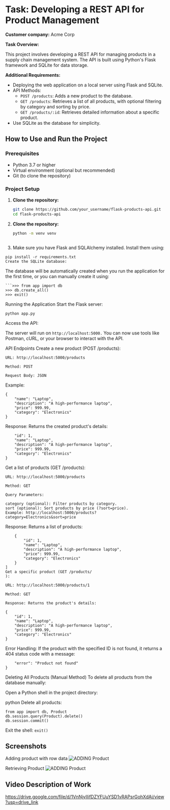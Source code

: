 # Task: Developing a REST API for Product Management

**Customer company:** Acme Corp

**Task Overview:**

This project involves developing a REST API for managing products in a supply chain management system. The API is built using Python's Flask framework and SQLite for data storage.

**Additional Requirements:**

- Deploying the web application on a local server using Flask and SQLite.
- API Methods:
  - `POST /products`: Adds a new product to the database.
  - `GET /products`: Retrieves a list of all products, with optional filtering by category and sorting by price.
  - `GET /products/:id`: Retrieves detailed information about a specific product.
- Use SQLite as the database for simplicity.

## How to Use and Run the Project

### Prerequisites

- Python 3.7 or higher
- Virtual environment (optional but recommended)
- Git (to clone the repository)

### Project Setup

1. **Clone the repository:**

   ```bash
   git clone https://github.com/your_username/flask-products-api.git
   cd flask-products-api

2. **Clone the repository:**
    ```bash
    python -m venv venv



3. Make sure you have Flask and SQLAlchemy installed. Install them using:

```
pip install -r requirements.txt
Create the SQLite database:
```

The database will be automatically created when you run the application for the first time, or you can manually create it using:

```
```>>> from app import db
>>> db.create_all()
>>> exit()
```

Running the Application
Start the Flask server:


```python app.py```


Access the API:

The server will run on ```http://localhost:5000.``` You can now use tools like Postman, cURL, or your browser to interact with the API.

API Endpoints
Create a new product (POST /products):

```
URL: http://localhost:5000/products

Method: POST

Request Body: JSON
```

Example:

```
{
    "name": "Laptop",
    "description": "A high-performance laptop",
    "price": 999.99,
    "category": "Electronics"
}
```
Response: Returns the created product's details:

```{
    "id": 1,
    "name": "Laptop",
    "description": "A high-performance laptop",
    "price": 999.99,
    "category": "Electronics"
}
```

Get a list of products (GET /products):

```
URL: http://localhost:5000/products

Method: GET

Query Parameters:

category (optional): Filter products by category.
sort (optional): Sort products by price (?sort=price).
Example: http://localhost:5000/products?category=Electronics&sort=price
```

Response: Returns a list of products:

```[
    {
        "id": 1,
        "name": "Laptop",
        "description": "A high-performance laptop",
        "price": 999.99,
        "category": "Electronics"
    }
]
Get a specific product (GET /products/
):
```

```
URL: http://localhost:5000/products/1

Method: GET

Response: Returns the product's details:
```

```
{
    "id": 1,
    "name": "Laptop",
    "description": "A high-performance laptop",
    "price": 999.99,
    "category": "Electronics"
}
```
Error Handling: If the product with the specified ID is not found, it returns a 404 status code with a message:


```{
    "error": "Product not found"
}
```
Deleting All Products (Manual Method)
To delete all products from the database manually:

Open a Python shell in the project directory:


python
Delete all products:

```
from app import db, Product
db.session.query(Product).delete()
db.session.commit()
```
Exit the shell:
```exit()```

## Screenshots 
Adding product with row data
![ADDING Product](screenshots/adding_product_endpoint.png)

Retrieving Product
![ADDING Product](screenshots/retrieving_product_endpoint.png)



## Video Description of Work
https://drive.google.com/file/d/1VnNjyIIifDZYFUuYSD1vRAPsrGohXdAi/view?usp=drive_link


